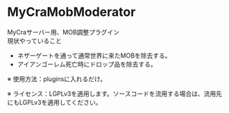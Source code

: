 MyCraMobModerator
====================

MyCraサーバー用、MOB調整プラグイン<br />
現状やっていること<br />
- ネザーゲートを通って通常世界に来たMOBを除去する。<br />
- アイアンゴーレム死亡時にドロップ品を除去する。<br />

※ 使用方法：pluginsに入れるだけ。

※ ライセンス：LGPLv3を適用します。ソースコードを流用する場合は、流用先にもLGPLv3を適用してください。
